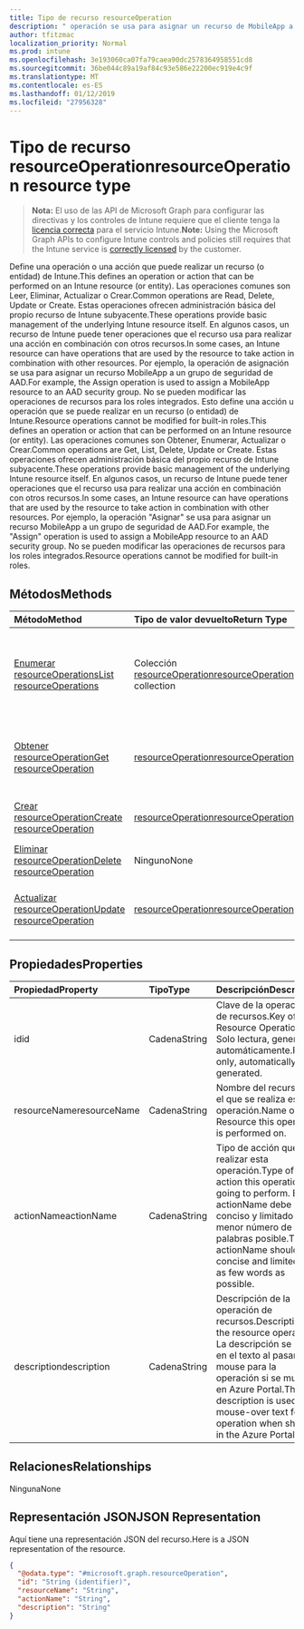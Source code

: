 ```yaml
---
title: Tipo de recurso resourceOperation
description: " operación se usa para asignar un recurso de MobileApp a un grupo de seguridad AAD.  No se pueden modificar las operaciones de recursos para los roles integrados."
author: tfitzmac
localization_priority: Normal
ms.prod: intune
ms.openlocfilehash: 3e193060ca07fa79caea90dc2578364958551cd8
ms.sourcegitcommit: 36be044c89a19af84c93e586e22200ec919e4c9f
ms.translationtype: MT
ms.contentlocale: es-ES
ms.lasthandoff: 01/12/2019
ms.locfileid: "27956328"
---
```

# <a name="resourceoperation-resource-type"></a><span data-ttu-id="98cb9-104">Tipo de recurso resourceOperation</span><span class="sxs-lookup"><span data-stu-id="98cb9-104">resourceOperation resource type</span></span>

> <span data-ttu-id="98cb9-105">**Nota:** El uso de las API de Microsoft Graph para configurar las directivas y los controles de Intune requiere que el cliente tenga la [licencia correcta](https://go.microsoft.com/fwlink/?linkid=839381) para el servicio Intune.</span><span class="sxs-lookup"><span data-stu-id="98cb9-105">**Note:** Using the Microsoft Graph APIs to configure Intune controls and policies still requires that the Intune service is [correctly licensed](https://go.microsoft.com/fwlink/?linkid=839381) by the customer.</span></span>

<span data-ttu-id="98cb9-106">Define una operación o una acción que puede realizar un recurso (o entidad) de Intune.</span><span class="sxs-lookup"><span data-stu-id="98cb9-106">This defines an operation or action that can be performed on an Intune resource (or entity).</span></span>  <span data-ttu-id="98cb9-107">Las operaciones comunes son Leer, Eliminar, Actualizar o Crear.</span><span class="sxs-lookup"><span data-stu-id="98cb9-107">Common operations are Read, Delete, Update or Create.</span></span>  <span data-ttu-id="98cb9-108">Estas operaciones ofrecen administración básica del propio recurso de Intune subyacente.</span><span class="sxs-lookup"><span data-stu-id="98cb9-108">These operations provide basic management of the underlying Intune resource itself.</span></span>  <span data-ttu-id="98cb9-109">En algunos casos, un recurso de Intune puede tener operaciones que el recurso usa para realizar una acción en combinación con otros recursos.</span><span class="sxs-lookup"><span data-stu-id="98cb9-109">In some cases, an Intune resource can have operations that are used by the resource to take action in combination with other resources.</span></span>  <span data-ttu-id="98cb9-110">Por ejemplo, la operación de asignación se usa para asignar un recurso MobileApp a un grupo de seguridad de AAD.</span><span class="sxs-lookup"><span data-stu-id="98cb9-110">For example, the Assign operation is used to assign a MobileApp resource to an AAD security group.</span></span>  <span data-ttu-id="98cb9-111">No se pueden modificar las operaciones de recursos para los roles integrados. Esto define una acción u operación que se puede realizar en un recurso (o entidad) de Intune.</span><span class="sxs-lookup"><span data-stu-id="98cb9-111">Resource operations cannot be modified for built-in roles.This defines an operation or action that can be performed on an Intune resource (or entity).</span></span>  <span data-ttu-id="98cb9-112">Las operaciones comunes son Obtener, Enumerar, Actualizar o Crear.</span><span class="sxs-lookup"><span data-stu-id="98cb9-112">Common operations are Get, List, Delete, Update or Create.</span></span>  <span data-ttu-id="98cb9-113">Estas operaciones ofrecen administración básica del propio recurso de Intune subyacente.</span><span class="sxs-lookup"><span data-stu-id="98cb9-113">These operations provide basic management of the underlying Intune resource itself.</span></span>  <span data-ttu-id="98cb9-114">En algunos casos, un recurso de Intune puede tener operaciones que el recurso usa para realizar una acción en combinación con otros recursos.</span><span class="sxs-lookup"><span data-stu-id="98cb9-114">In some cases, an Intune resource can have operations that are used by the resource to take action in combination with other resources.</span></span>  <span data-ttu-id="98cb9-115">Por ejemplo, la operación "Asignar" se usa para asignar un recurso MobileApp a un grupo de seguridad de AAD.</span><span class="sxs-lookup"><span data-stu-id="98cb9-115">For example, the "Assign" operation is used to assign a MobileApp resource to an AAD security group.</span></span>  <span data-ttu-id="98cb9-116">No se pueden modificar las operaciones de recursos para los roles integrados.</span><span class="sxs-lookup"><span data-stu-id="98cb9-116">Resource operations cannot be modified for built-in roles.</span></span>
## <a name="methods"></a><span data-ttu-id="98cb9-117">Métodos</span><span class="sxs-lookup"><span data-stu-id="98cb9-117">Methods</span></span>
|<span data-ttu-id="98cb9-118">Método</span><span class="sxs-lookup"><span data-stu-id="98cb9-118">Method</span></span>|<span data-ttu-id="98cb9-119">Tipo de valor devuelto</span><span class="sxs-lookup"><span data-stu-id="98cb9-119">Return Type</span></span>|<span data-ttu-id="98cb9-120">Descripción</span><span class="sxs-lookup"><span data-stu-id="98cb9-120">Description</span></span>|
|:---|:---|:---|
|[<span data-ttu-id="98cb9-121">Enumerar resourceOperations</span><span class="sxs-lookup"><span data-stu-id="98cb9-121">List resourceOperations</span></span>](../api/intune-rbac-resourceoperation-list.md)|<span data-ttu-id="98cb9-122">Colección [resourceOperation](../resources/intune-rbac-resourceoperation.md)</span><span class="sxs-lookup"><span data-stu-id="98cb9-122">[resourceOperation](../resources/intune-rbac-resourceoperation.md) collection</span></span>|<span data-ttu-id="98cb9-123">Enumere las propiedades y las relaciones de los objetos [resourceOperation](../resources/intune-rbac-resourceoperation.md).</span><span class="sxs-lookup"><span data-stu-id="98cb9-123">List properties and relationships of the [resourceOperation](../resources/intune-rbac-resourceoperation.md) objects.</span></span>|
|[<span data-ttu-id="98cb9-124">Obtener resourceOperation</span><span class="sxs-lookup"><span data-stu-id="98cb9-124">Get resourceOperation</span></span>](../api/intune-rbac-resourceoperation-get.md)|[<span data-ttu-id="98cb9-125">resourceOperation</span><span class="sxs-lookup"><span data-stu-id="98cb9-125">resourceOperation</span></span>](../resources/intune-rbac-resourceoperation.md)|<span data-ttu-id="98cb9-126">Lea las propiedades y las relaciones del objeto [resourceOperation](../resources/intune-rbac-resourceoperation.md).</span><span class="sxs-lookup"><span data-stu-id="98cb9-126">Read properties and relationships of the [resourceOperation](../resources/intune-rbac-resourceoperation.md) object.</span></span>|
|[<span data-ttu-id="98cb9-127">Crear resourceOperation</span><span class="sxs-lookup"><span data-stu-id="98cb9-127">Create resourceOperation</span></span>](../api/intune-rbac-resourceoperation-create.md)|[<span data-ttu-id="98cb9-128">resourceOperation</span><span class="sxs-lookup"><span data-stu-id="98cb9-128">resourceOperation</span></span>](../resources/intune-rbac-resourceoperation.md)|<span data-ttu-id="98cb9-129">Cree un objeto [resourceOperation](../resources/intune-rbac-resourceoperation.md).</span><span class="sxs-lookup"><span data-stu-id="98cb9-129">Create a new [resourceOperation](../resources/intune-rbac-resourceoperation.md) object.</span></span>|
|[<span data-ttu-id="98cb9-130">Eliminar resourceOperation</span><span class="sxs-lookup"><span data-stu-id="98cb9-130">Delete resourceOperation</span></span>](../api/intune-rbac-resourceoperation-delete.md)|<span data-ttu-id="98cb9-131">Ninguno</span><span class="sxs-lookup"><span data-stu-id="98cb9-131">None</span></span>|<span data-ttu-id="98cb9-132">Elimina un [resourceOperation](../resources/intune-rbac-resourceoperation.md).</span><span class="sxs-lookup"><span data-stu-id="98cb9-132">Deletes a [resourceOperation](../resources/intune-rbac-resourceoperation.md).</span></span>|
|[<span data-ttu-id="98cb9-133">Actualizar resourceOperation</span><span class="sxs-lookup"><span data-stu-id="98cb9-133">Update resourceOperation</span></span>](../api/intune-rbac-resourceoperation-update.md)|[<span data-ttu-id="98cb9-134">resourceOperation</span><span class="sxs-lookup"><span data-stu-id="98cb9-134">resourceOperation</span></span>](../resources/intune-rbac-resourceoperation.md)|<span data-ttu-id="98cb9-135">Actualice las propiedades de un objeto [resourceOperation](../resources/intune-rbac-resourceoperation.md).</span><span class="sxs-lookup"><span data-stu-id="98cb9-135">Update the properties of a [resourceOperation](../resources/intune-rbac-resourceoperation.md) object.</span></span>|

## <a name="properties"></a><span data-ttu-id="98cb9-136">Propiedades</span><span class="sxs-lookup"><span data-stu-id="98cb9-136">Properties</span></span>
|<span data-ttu-id="98cb9-137">Propiedad</span><span class="sxs-lookup"><span data-stu-id="98cb9-137">Property</span></span>|<span data-ttu-id="98cb9-138">Tipo</span><span class="sxs-lookup"><span data-stu-id="98cb9-138">Type</span></span>|<span data-ttu-id="98cb9-139">Descripción</span><span class="sxs-lookup"><span data-stu-id="98cb9-139">Description</span></span>|
|:---|:---|:---|
|<span data-ttu-id="98cb9-140">id</span><span class="sxs-lookup"><span data-stu-id="98cb9-140">id</span></span>|<span data-ttu-id="98cb9-141">Cadena</span><span class="sxs-lookup"><span data-stu-id="98cb9-141">String</span></span>|<span data-ttu-id="98cb9-142">Clave de la operación de recursos.</span><span class="sxs-lookup"><span data-stu-id="98cb9-142">Key of the Resource Operation.</span></span> <span data-ttu-id="98cb9-143">Solo lectura, generada automáticamente.</span><span class="sxs-lookup"><span data-stu-id="98cb9-143">Read-only, automatically generated.</span></span>|
|<span data-ttu-id="98cb9-144">resourceName</span><span class="sxs-lookup"><span data-stu-id="98cb9-144">resourceName</span></span>|<span data-ttu-id="98cb9-145">Cadena</span><span class="sxs-lookup"><span data-stu-id="98cb9-145">String</span></span>|<span data-ttu-id="98cb9-146">Nombre del recurso en el que se realiza esta operación.</span><span class="sxs-lookup"><span data-stu-id="98cb9-146">Name of the Resource this operation is performed on.</span></span>|
|<span data-ttu-id="98cb9-147">actionName</span><span class="sxs-lookup"><span data-stu-id="98cb9-147">actionName</span></span>|<span data-ttu-id="98cb9-148">Cadena</span><span class="sxs-lookup"><span data-stu-id="98cb9-148">String</span></span>|<span data-ttu-id="98cb9-149">Tipo de acción que va a realizar esta operación.</span><span class="sxs-lookup"><span data-stu-id="98cb9-149">Type of action this operation is going to perform.</span></span> <span data-ttu-id="98cb9-150">El actionName debe ser conciso y limitado al menor número de palabras posible.</span><span class="sxs-lookup"><span data-stu-id="98cb9-150">The actionName should be concise and limited to as few words as possible.</span></span>|
|<span data-ttu-id="98cb9-151">description</span><span class="sxs-lookup"><span data-stu-id="98cb9-151">description</span></span>|<span data-ttu-id="98cb9-152">Cadena</span><span class="sxs-lookup"><span data-stu-id="98cb9-152">String</span></span>|<span data-ttu-id="98cb9-153">Descripción de la operación de recursos.</span><span class="sxs-lookup"><span data-stu-id="98cb9-153">Description of the resource operation.</span></span> <span data-ttu-id="98cb9-154">La descripción se usa en el texto al pasar el mouse para la operación si se muestra en Azure Portal.</span><span class="sxs-lookup"><span data-stu-id="98cb9-154">The description is used in mouse-over text for the operation when shown in the Azure Portal.</span></span>|

## <a name="relationships"></a><span data-ttu-id="98cb9-155">Relaciones</span><span class="sxs-lookup"><span data-stu-id="98cb9-155">Relationships</span></span>
<span data-ttu-id="98cb9-156">Ninguna</span><span class="sxs-lookup"><span data-stu-id="98cb9-156">None</span></span>
## <a name="json-representation"></a><span data-ttu-id="98cb9-157">Representación JSON</span><span class="sxs-lookup"><span data-stu-id="98cb9-157">JSON Representation</span></span>
<span data-ttu-id="98cb9-158">Aquí tiene una representación JSON del recurso.</span><span class="sxs-lookup"><span data-stu-id="98cb9-158">Here is a JSON representation of the resource.</span></span>
<!-- {
  "blockType": "resource",
  "keyProperty": "id",
  "@odata.type": "microsoft.graph.resourceOperation"
}
-->
``` json
{
  "@odata.type": "#microsoft.graph.resourceOperation",
  "id": "String (identifier)",
  "resourceName": "String",
  "actionName": "String",
  "description": "String"
}
```



